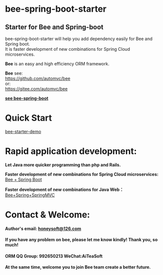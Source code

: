 
bee-spring-boot-starter
=========
## Starter for Bee and Spring-boot 
bee-spring-boot-starter will help you add dependency easily for Bee and Spring boot.   
It is faster development of new combinations for Spring Cloud microservices.   

**Bee** is an easy and high efficiency ORM framework.   

**Bee** see:  
https://github.com/automvc/bee  
or:  
https://gitee.com/automvc/bee  

**[see bee-spring-boot](../../../bee-springboot)**  

Quick Start
=========	
[bee-starter-demo](../../../bee-starter-demo)  


Rapid application development:
=========	
**Let Java more quicker programming than php and Rails.**  

**Faster development of new combinations for Spring Cloud microservices:**   
[Bee + Spring Boot](../../../bee-springboot)  

**Faster development of new combinations for Java Web：**  
[Bee+Spring+SpringMVC](../../../../aiteasoft/bee-spring-springmvc)  


Contact & Welcome:
=========	
#### Author's email:    honeysoft@126.com  
#### If you have any problem on bee, please let me know kindly! Thank you, so much!  
#### ORM QQ Group: 992650213     WeChat:AiTeaSoft  
#### At the same time, welcome you to join Bee team create a better future. 